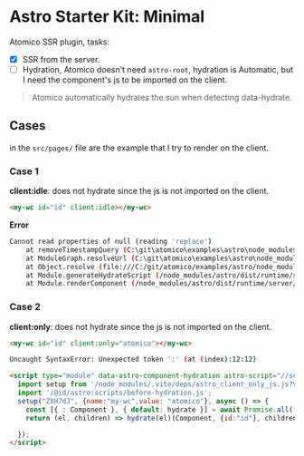 # Astro Starter Kit: Minimal

Atomico SSR plugin, tasks:

- [x] SSR from the server.
- [ ] Hydration, Atomico doesn't need `astro-root`, hydration is Automatic, but I need the component's js to be imported on the client.

> Atomico automatically hydrates the sun when detecting data-hydrate.

## Cases

in the `src/pages/` file are the example that I try to render on the client.

### Case 1

**client:idle**: does not hydrate since the js is not imported on the client.

```html
<my-wc id="id" client:idle></my-wc>
```

**Error**

```bash
Cannot read properties of null (reading 'replace')
    at removeTimestampQuery (C:\git\atomico\examples\astro\node_modules\vite\dist\node\chunks\dep-e1fc1d62.js:2360:16)
    at ModuleGraph.resolveUrl (C:\git\atomico\examples\astro\node_modules\vite\dist\node\chunks\dep-e1fc1d62.js:57480:33)
    at Object.resolve (file:///C:/git/atomico/examples/astro/node_modules/astro/dist/core/render/dev/index.js:108:72)
    at Module.generateHydrateScript (/node_modules/astro/dist/runtime/server/hydration.js:63:35)
    at Module.renderComponent (/node_modules/astro/dist/runtime/server/index.js:226:27) (x3)
```

### Case 2

**client:only**: does not hydrate since the js is not imported on the client.

```html
<my-wc id="id" client:only="atomico"></my-wc>
```

```bash
Uncaught SyntaxError: Unexpected token ':' (at (index):12:12)
```

```html
<script type="module" data-astro-component-hydration astro-script="//script-2">
  import setup from '/node_modules/.vite/deps/astro_client_only_js.js?v=286be239';
  import '/@id/astro:scripts/before-hydration.js';
  setup("ZXH7dJ", {name:"my-wc",value: "atomico"}, async () => {
    const [{ : Component }, { default: hydrate }] = await Promise.all([import("/@id/"), import("/@fs/C:/git/atomico/examples/astro/plugin/client.js")]);
    return (el, children) => hydrate(el)(Component, {id:"id"}, children);

  });
</script>
```
